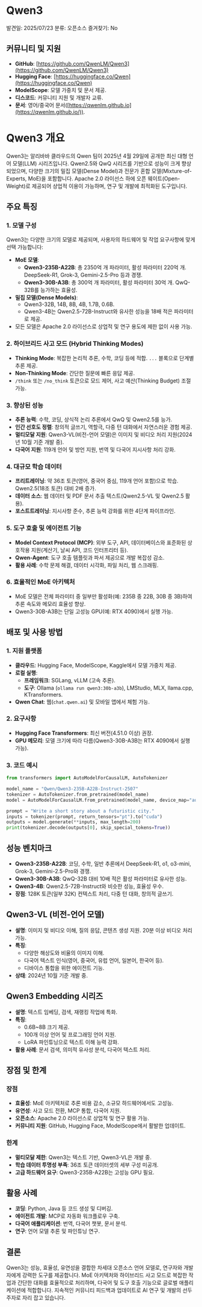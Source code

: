 # Qwen3

발견일: 2025/07/23
분류: 오픈소스
즐겨찾기: No

## 커뮤니티 및 지원

- **GitHub**: [https://github.com/QwenLM/Qwen3](https://github.com/QwenLM/Qwen3)
- **Hugging Face**: [https://huggingface.co/Qwen](https://huggingface.co/Qwen)
- **ModelScope**: 모델 가중치 및 문서 제공.
- **디스코드**: 커뮤니티 지원 및 개발자 교류.
- **문서**: 영어/중국어 문서([https://qwenlm.github.io](https://qwenlm.github.io/)).

# Qwen3 개요

Qwen3는 알리바바 클라우드의 Qwen 팀이 2025년 4월 29일에 공개한 최신 대형 언어 모델(LLM) 시리즈입니다. Qwen2.5와 QwQ 시리즈를 기반으로 성능이 크게 향상되었으며, 다양한 크기의 밀집 모델(Dense Model)과 전문가 혼합 모델(Mixture-of-Experts, MoE)을 포함합니다. Apache 2.0 라이선스 하에 오픈 웨이트(Open-Weight)로 제공되어 상업적 이용이 가능하며, 연구 및 개발에 최적화된 도구입니다.

## 주요 특징

### 1. 모델 구성

Qwen3는 다양한 크기의 모델로 제공되며, 사용자의 하드웨어 및 작업 요구사항에 맞게 선택 가능합니다:

- **MoE 모델**:
    - **Qwen3-235B-A22B**: 총 2350억 개 파라미터, 활성 파라미터 220억 개. DeepSeek-R1, Grok-3, Gemini-2.5-Pro 등과 경쟁.
    - **Qwen3-30B-A3B**: 총 300억 개 파라미터, 활성 파라미터 30억 개. QwQ-32B를 능가하는 효율성.
- **밀집 모델(Dense Models)**:
    - Qwen3-32B, 14B, 8B, 4B, 1.7B, 0.6B.
    - Qwen3-4B는 Qwen2.5-72B-Instruct와 유사한 성능을 18배 적은 파라미터로 제공.
- 모든 모델은 Apache 2.0 라이선스로 상업적 및 연구 용도에 제한 없이 사용 가능.

### 2. 하이브리드 사고 모드 (Hybrid Thinking Modes)

- **Thinking Mode**: 복잡한 논리적 추론, 수학, 코딩 등에 적합. `...` 블록으로 단계별 추론 제공.
- **Non-Thinking Mode**: 간단한 질문에 빠른 응답 제공.
- `/think` 또는 `/no_think` 토큰으로 모드 제어, 사고 예산(Thinking Budget) 조절 가능.

### 3. 향상된 성능

- **추론 능력**: 수학, 코딩, 상식적 논리 추론에서 QwQ 및 Qwen2.5를 능가.
- **인간 선호도 정렬**: 창의적 글쓰기, 역할극, 다중 턴 대화에서 자연스러운 경험 제공.
- **멀티모달 지원**: Qwen3-VL(비전-언어 모델)은 이미지 및 비디오 처리 지원(2024년 10월 기준 개발 중).
- **다국어 지원**: 119개 언어 및 방언 지원, 번역 및 다국어 지시사항 처리 강화.

### 4. 대규모 학습 데이터

- **프리트레이닝**: 약 36조 토큰(영어, 중국어 중심, 119개 언어 포함)으로 학습. Qwen2.5(18조 토큰) 대비 2배 증가.
- **데이터 소스**: 웹 데이터 및 PDF 문서 추출 텍스트(Qwen2.5-VL 및 Qwen2.5 활용).
- **포스트트레이닝**: 지시사항 준수, 추론 능력 강화를 위한 4단계 파이프라인.

### 5. 도구 호출 및 에이전트 기능

- **Model Context Protocol (MCP)**: 외부 도구, API, 데이터베이스와 표준화된 상호작용 지원(계산기, 날씨 API, 코드 인터프리터 등).
- **Qwen-Agent**: 도구 호출 템플릿과 파서 제공으로 개발 복잡성 감소.
- **활용 사례**: 수학 문제 해결, 데이터 시각화, 파일 처리, 웹 스크래핑.

### 6. 효율적인 MoE 아키텍처

- MoE 모델은 전체 파라미터 중 일부만 활성화(예: 235B 중 22B, 30B 중 3B)하여 추론 속도와 메모리 효율성 향상.
- Qwen3-30B-A3B는 단일 고성능 GPU(예: RTX 4090)에서 실행 가능.

## 배포 및 사용 방법

### 1. 지원 플랫폼

- **클라우드**: Hugging Face, ModelScope, Kaggle에서 모델 가중치 제공.
- **로컬 실행**:
    - **프레임워크**: SGLang, vLLM (고속 추론).
    - **도구**: Ollama (`ollama run qwen3:30b-a3b`), LMStudio, MLX, llama.cpp, KTransformers.
- **Qwen Chat**: 웹(`chat.qwen.ai`) 및 모바일 앱에서 체험 가능.

### 2. 요구사항

- **Hugging Face Transformers**: 최신 버전(4.51.0 이상) 권장.
- **GPU 메모리**: 모델 크기에 따라 다름(Qwen3-30B-A3B는 RTX 4090에서 실행 가능).

### 3. 코드 예시

```python
from transformers import AutoModelForCausalLM, AutoTokenizer

model_name = "Qwen/Qwen3-235B-A22B-Instruct-2507"
tokenizer = AutoTokenizer.from_pretrained(model_name)
model = AutoModelForCausalLM.from_pretrained(model_name, device_map="auto")

prompt = "Write a short story about a futuristic city."
inputs = tokenizer(prompt, return_tensors="pt").to("cuda")
outputs = model.generate(**inputs, max_length=200)
print(tokenizer.decode(outputs[0], skip_special_tokens=True))

```

## 성능 벤치마크

- **Qwen3-235B-A22B**: 코딩, 수학, 일반 추론에서 DeepSeek-R1, o1, o3-mini, Grok-3, Gemini-2.5-Pro와 경쟁.
- **Qwen3-30B-A3B**: QwQ-32B 대비 10배 적은 활성 파라미터로 유사한 성능.
- **Qwen3-4B**: Qwen2.5-72B-Instruct와 비슷한 성능, 효율성 우수.
- **장점**: 128K 토큰(일부 32K) 컨텍스트 처리, 다중 턴 대화, 창의적 글쓰기.

## Qwen3-VL (비전-언어 모델)

- **설명**: 이미지 및 비디오 이해, 질의 응답, 콘텐츠 생성 지원. 20분 이상 비디오 처리 가능.
- **특징**:
    - 다양한 해상도와 비율의 이미지 이해.
    - 다국어 텍스트 인식(영어, 중국어, 유럽 언어, 일본어, 한국어 등).
    - 디바이스 통합을 위한 에이전트 기능.
- **상태**: 2024년 10월 기준 개발 중.

## Qwen3 Embedding 시리즈

- **설명**: 텍스트 임베딩, 검색, 재랭킹 작업에 특화.
- **특징**:
    - 0.6B~8B 크기 제공.
    - 100개 이상 언어 및 프로그래밍 언어 지원.
    - LoRA 파인튜닝으로 텍스트 이해 능력 강화.
- **활용 사례**: 문서 검색, 의미적 유사성 분석, 다국어 텍스트 처리.

## 장점 및 한계

### 장점

- **효율성**: MoE 아키텍처로 추론 비용 감소, 소규모 하드웨어에서도 고성능.
- **유연성**: 사고 모드 전환, MCP 통합, 다국어 지원.
- **오픈소스**: Apache 2.0 라이선스로 상업적 및 연구 활용 가능.
- **커뮤니티 지원**: GitHub, Hugging Face, ModelScope에서 활발한 업데이트.

### 한계

- **멀티모달 제한**: Qwen3는 텍스트 기반, Qwen3-VL은 개발 중.
- **학습 데이터 투명성 부족**: 36조 토큰 데이터셋의 세부 구성 미공개.
- **고급 하드웨어 요구**: Qwen3-235B-A22B는 고성능 GPU 필요.

## 활용 사례

- **코딩**: Python, Java 등 코드 생성 및 디버깅.
- **에이전트 개발**: MCP로 자동화 워크플로우 구축.
- **다국어 애플리케이션**: 번역, 다국어 챗봇, 문서 분석.
- **연구**: 언어 모델 추론 및 파인튜닝 연구.

## 결론

Qwen3는 성능, 효율성, 유연성을 결합한 차세대 오픈소스 언어 모델로, 연구자와 개발자에게 강력한 도구를 제공합니다. MoE 아키텍처와 하이브리드 사고 모드로 복잡한 작업과 간단한 대화를 효율적으로 처리하며, 다국어 및 도구 호출 기능으로 글로벌 애플리케이션에 적합합니다. 지속적인 커뮤니티 피드백과 업데이트로 AI 연구 및 개발의 선두주자로 자리 잡고 있습니다.